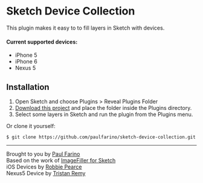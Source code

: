 # Sketch Device Collection

This plugin makes it easy to to fill layers in Sketch with devices. 

#### Current supported devices: 
- iPhone 5
- iPhone 6
- Nexus 5

## Installation
1. Open Sketch and choose Plugins > Reveal Plugins Folder
1. [Download this project](https://github.com/paulfarino/sketch-device-collection/archive/master.zip) and place the folder inside the Plugins directory.
1. Select some layers in Sketch and run the plugin from the Plugins menu.

Or clone it yourself:

    $ git clone https://github.com/paulfarino/sketch-device-collection.git

-------------
Brought to you by [Paul Farino](https://github.com/paulfarino)  
Based on the work of [ImageFiller for Sketch](https://github.com/awt2542/ImageFiller)  
iOS Devices by [Robbie Pearce](http://robbiepearce.com/devices)  
Nexus5 Device by [Tristan Remy](http://tristanremy.com/nexus-5/)


